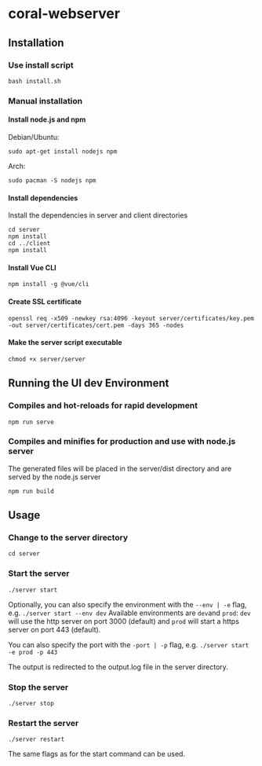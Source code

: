 # coral-webserver

## Installation

### Use install script
```
bash install.sh
```

### Manual installation

#### Install node.js and npm
Debian/Ubuntu:
```
sudo apt-get install nodejs npm
```
Arch:
```
sudo pacman -S nodejs npm
```

#### Install dependencies
Install the dependencies in server and client directories
```
cd server
npm install
cd ../client
npm install
```

#### Install Vue CLI
```
npm install -g @vue/cli
```

#### Create SSL certificate
```
openssl req -x509 -newkey rsa:4096 -keyout server/certificates/key.pem -out server/certificates/cert.pem -days 365 -nodes
```

#### Make the server script executable
```
chmod +x server/server
```

## Running the UI dev Environment

### Compiles and hot-reloads for rapid development
```
npm run serve
```

### Compiles and minifies for production and use with node.js server
The generated files will be placed in the server/dist directory and are served by the node.js server
```
npm run build
```

## Usage

### Change to the server directory
```
cd server
```

### Start the server
```
./server start
```
Optionally, you can also specify the environment with the `--env | -e` flag, e.g. `./server start --env dev`
Available environments are `dev`and `prod`: `dev` will use the http server on port 3000 (default) and `prod` will start a https server on port 443 (default).

You can also specify the port with the `-port | -p` flag, e.g. `./server start -e prod -p 443`

The output is redirected to the output.log file in the server directory.

### Stop the server
```
./server stop
```

### Restart the server
```
./server restart
```
The same flags as for the start command can be used.
